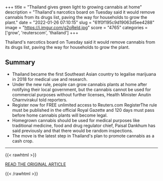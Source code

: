 +++
title = "Thailand gives green light to growing cannabis at home"
description = "Thailand's narcotics board on Tuesday said it would remove cannabis from its drugs list, paving the way for households to grow the plant."
date = "2022-01-26 07:10:15"
slug = "61f0f195c9d19063d5ee4288"
image = "https://i.imgur.com/g2oReld.jpg"
score = "4765"
categories = ['grow', 'reuterscom', 'thailand']
+++

Thailand's narcotics board on Tuesday said it would remove cannabis from its drugs list, paving the way for households to grow the plant.

## Summary

- Thailand became the first Southeast Asian country to legalise marijuana in 2018 for medical use and research.
- Under the new rule, people can grow cannabis plants at home after notifying their local government, but the cannabis cannot be used for commercial purposes without further licenses, Health Minister Anutin Charnvirakul told reporters.
- Register now for FREE unlimited access to Reuters.com RegisterThe rule must be published in the official Royal Gazette and 120 days must pass before home cannabis plants will become legal.
- Homegrown cannabis should be used for medical purposes like traditional medicine, food and drug regulator chief, Paisal Dankhum has said previously and that there would be random inspections.
- The move is the latest step in Thailand's plan to promote cannabis as a cash crop.

---

{{< rawhtml >}}
  <p class="article-category">
    <a target="_blank" href="https://www.reuters.com/world/asia-pacific/thailand-gives-green-light-growing-cannabis-home-2022-01-25/">READ THE ORIGINAL ARTICLE</a>
  </p>
{{< /rawhtml >}}
